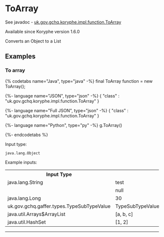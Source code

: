 # ToArray
See javadoc - [uk.gov.gchq.koryphe.impl.function.ToArray](ref://../../javadoc/koryphe/uk/gov/gchq/koryphe/impl/function/ToArray.html)

Available since Koryphe version 1.6.0

Converts an Object to a List

## Examples

### To array


{% codetabs name="Java", type="java" -%}
final ToArray function = new ToArray();

{%- language name="JSON", type="json" -%}
{
  "class" : "uk.gov.gchq.koryphe.impl.function.ToArray"
}

{%- language name="Full JSON", type="json" -%}
{
  "class" : "uk.gov.gchq.koryphe.impl.function.ToArray"
}

{%- language name="Python", type="py" -%}
g.ToArray()

{%- endcodetabs %}

Input type:

```
java.lang.Object
```

Example inputs:
<table style="display: block;">
<tr><th>Input Type</th><th>Input</th><th>Result Type</th><th>Result</th></tr>
<tr><td>java.lang.String</td><td>test</td><td>[Ljava.lang.Object;</td><td>[test]</td></tr>
<tr><td></td><td>null</td><td>[Ljava.lang.Object;</td><td>[null]</td></tr>
<tr><td>java.lang.Long</td><td>30</td><td>[Ljava.lang.Object;</td><td>[30]</td></tr>
<tr><td>uk.gov.gchq.gaffer.types.TypeSubTypeValue</td><td>TypeSubTypeValue[type=t,subType=st,value=v]</td><td>[Ljava.lang.Object;</td><td>[TypeSubTypeValue[type=t,subType=st,value=v]]</td></tr>
<tr><td>java.util.Arrays$ArrayList</td><td>[a, b, c]</td><td>[Ljava.lang.Object;</td><td>[a, b, c]</td></tr>
<tr><td>java.util.HashSet</td><td>[1, 2]</td><td>[Ljava.lang.Object;</td><td>[1, 2]</td></tr>
</table>

-----------------------------------------------

